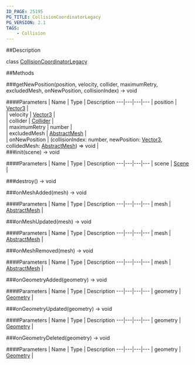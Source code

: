 ```yaml
---
ID_PAGE: 25195
PG_TITLE: CollisionCoordinatorLegacy
PG_VERSION: 2.1
TAGS:
    - Collision
---
```

##Description

class [CollisionCoordinatorLegacy](/classes/2.2/CollisionCoordinatorLegacy)



##Methods

###getNewPosition(position, velocity, collider, maximumRetry, excludedMesh, onNewPosition, collisionIndex) &rarr; void



####Parameters
 | Name | Type | Description
---|---|---|---
 | position | [Vector3](/classes/2.2/Vector3) |  
 | velocity | [Vector3](/classes/2.2/Vector3) |  
 | collider | [Collider](/classes/2.2/Collider) |  
 | maximumRetry | number |  
 | excludedMesh | [AbstractMesh](/classes/2.2/AbstractMesh) |  
 | onNewPosition | (collisionIndex: number, newPosition: [Vector3](/classes/2.2/Vector3), collidedMesh: [AbstractMesh](/classes/2.2/AbstractMesh)) =&gt; void |  
###init(scene) &rarr; void



####Parameters
 | Name | Type | Description
---|---|---|---
 | scene | [Scene](/classes/2.2/Scene) |  

###destroy() &rarr; void


###onMeshAdded(mesh) &rarr; void



####Parameters
 | Name | Type | Description
---|---|---|---
 | mesh | [AbstractMesh](/classes/2.2/AbstractMesh) |  

###onMeshUpdated(mesh) &rarr; void



####Parameters
 | Name | Type | Description
---|---|---|---
 | mesh | [AbstractMesh](/classes/2.2/AbstractMesh) |  

###onMeshRemoved(mesh) &rarr; void



####Parameters
 | Name | Type | Description
---|---|---|---
 | mesh | [AbstractMesh](/classes/2.2/AbstractMesh) |  

###onGeometryAdded(geometry) &rarr; void



####Parameters
 | Name | Type | Description
---|---|---|---
 | geometry | [Geometry](/classes/2.2/Geometry) |  

###onGeometryUpdated(geometry) &rarr; void



####Parameters
 | Name | Type | Description
---|---|---|---
 | geometry | [Geometry](/classes/2.2/Geometry) |  

###onGeometryDeleted(geometry) &rarr; void



####Parameters
 | Name | Type | Description
---|---|---|---
 | geometry | [Geometry](/classes/2.2/Geometry) |  

